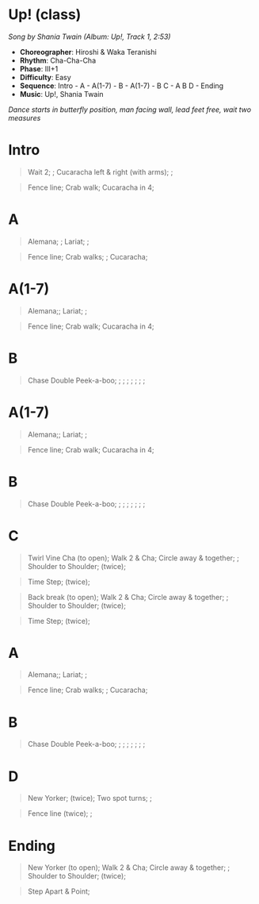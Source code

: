 # Up! (class)
*Song by Shania Twain (Album: Up!, Track 1, 2:53)*

* **Choreographer**: Hiroshi & Waka Teranishi
* **Rhythm**: Cha-Cha-Cha
* **Phase**: III+1
* **Difficulty**: Easy
* **Sequence**: Intro - A - A(1-7) - B - A(1-7) - B C - A B D - Ending
* **Music**: Up!, Shania Twain

*Dance starts in butterfly position, man facing wall, lead feet free, wait two measures*

# Intro

> Wait 2; ; Cucaracha left & right (with arms); ;

> Fence line; Crab walk; Cucaracha in 4;

# A

> Alemana; ; Lariat; ;

> Fence line; Crab walks; ; Cucaracha;

# A(1-7)

> Alemana;;  Lariat; ;

> Fence line; Crab walk; Cucaracha in 4;

# B

> Chase Double Peek-a-boo; ; ; ; ; ; ; ;

# A(1-7)

> Alemana;;  Lariat; ;

> Fence line; Crab walk; Cucaracha in 4;

# B

> Chase Double Peek-a-boo; ; ; ; ; ; ; ;

# C

> Twirl Vine Cha (to open); Walk 2 & Cha; Circle away & together; ; Shoulder to Shoulder; (twice);

> Time Step; (twice);

> Back break (to open); Walk 2 & Cha; Circle away & together; ; Shoulder to Shoulder; (twice);

> Time Step; (twice);

# A

> Alemana;;  Lariat; ;

> Fence line; Crab walks; ; Cucaracha;

# B

> Chase Double Peek-a-boo; ; ; ; ; ; ; ;

# D

> New Yorker; (twice); Two spot turns; ;

> Fence line (twice); ;

# Ending

> New Yorker (to open); Walk 2 & Cha; Circle away & together; ; Shoulder to Shoulder; (twice);

> Step Apart & Point;

<meta name="x:audio-file" content="s/Shania Twain/Shania Twain - Up! (red).mp3">